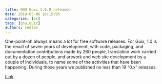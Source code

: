```yaml
---
title: GNU Guix 1.0.0 released
date: 2019-05-06 10:15:06
categories: [os]
tags: [gnu,guix]
authors: sedlav
---
```


One-point-oh always means a lot for free software releases. For Guix, 1.0 is the result of seven years of development, with code, packaging, and documentation contributions made by 260 people, translation work carried out by a dozen of people, and artwork and web site development by a couple of individuals, to name some of the activities that have been happening. During those years we published no less than 19 “0.x” releases.

[Link](https://www.gnu.org/software/guix/blog/2019/gnu-guix-1.0.0-released/)
